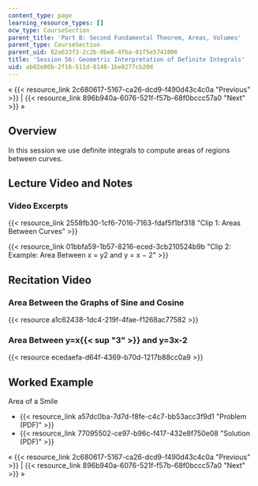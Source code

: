 ```yaml
---
content_type: page
learning_resource_types: []
ocw_type: CourseSection
parent_title: 'Part B: Second Fundamental Theorem, Areas, Volumes'
parent_type: CourseSection
parent_uid: 82a633f3-2c2b-0be8-4fba-01f5e5741006
title: 'Session 56: Geometric Interpretation of Definite Integrals'
uid: ab02e80b-2f16-511d-8148-1be8277cb20d
---
```


« {{< resource_link 2c680617-5167-ca26-dcd9-f490d43c4c0a "Previous" >}} | {{< resource_link 896b940a-6076-521f-f57b-68f0bccc57a0 "Next" >}} »

Overview
--------

In this session we use definite integrals to compute areas of regions between curves.

Lecture Video and Notes
-----------------------

### Video Excerpts

{{< resource_link 2558fb30-1cf6-7016-7163-fdaf5f1bf318 "Clip 1: Areas Between Curves" >}}

{{< resource_link 01bbfa59-1b57-8216-eced-3cb210524b9b "Clip 2: Example: Area Between x = y2 and y = x − 2" >}}

Recitation Video
----------------

### Area Between the Graphs of Sine and Cosine

{{< resource a1c62438-1dc4-219f-4fae-f1268ac77582 >}}

### Area Between y=x{{< sup "3" >}} and y=3x-2

{{< resource ecedaefa-d64f-4369-b70d-1217b88cc0a9 >}}

Worked Example
--------------

Area of a Smile

*   {{< resource_link a57dc0ba-7d7d-f8fe-c4c7-bb53acc3f9d1 "Problem (PDF)" >}}
*   {{< resource_link 77095502-ce97-b96c-f417-432e8f750e08 "Solution (PDF)" >}}

« {{< resource_link 2c680617-5167-ca26-dcd9-f490d43c4c0a "Previous" >}} | {{< resource_link 896b940a-6076-521f-f57b-68f0bccc57a0 "Next" >}} »